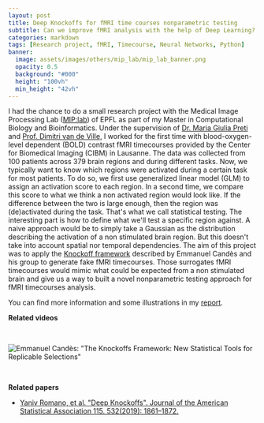 ```yaml
---
layout: post
title: Deep Knockoffs for fMRI time courses nonparametric testing
subtitle: Can we improve fMRI analysis with the help of Deep Learning?
categories: markdown
tags: [Research project, fMRI, Timecourse, Neural Networks, Python]
banner:
  image: assets/images/others/mip_lab/mip_lab_banner.png
  opacity: 0.5
  background: "#000"
  height: "100vh"
  min_height: "42vh"
---
```


I had the chance to do a small research project with the Medical Image Processing Lab ([MIP:lab](https://miplab.epfl.ch/)) of EPFL as part of my Master in Computational Biology and Bioinformatics. Under the supervision of [Dr. Maria Giulia Preti](https://miplab.epfl.ch/index.php/people/preti) and [Prof. Dimitri van de Ville](https://miplab.epfl.ch/index.php/people/vandeville), I worked for the first time with blood-oxygen-level dependent (BOLD) contrast fMRI timecourses provided by the Center for Biomedical Imaging (CIBM) in Lausanne. The data was collected from 100 patients across 379 brain regions and during different tasks. Now, we typically want to know which regions were activated during a certain task for most patients. To do so, we first use generalized linear model (GLM) to assign an activation score to each region. In a second time, we compare this score to what we think a non activated region would look like. If the difference between the two is large enough, then the region was (de)activated during the task. That's what we call statistical testing. The interesting part is how to define what we'll test a specific region against. A naive approach would be to simply take a Gaussian as the distribution describing the activation of a non stimulated brain region. But this doesn't take into account spatial nor temporal dependencies. The aim of this project was to apply the [Knockoff framework](https://web.stanford.edu/group/candes/deep-knockoffs/) described by Emmanuel Candès and his group to generate fake fMRI timecourses. Those surrogates fMRI timecourses would mimic what could be expected from a non stimulated brain and give us a way to built a novel nonparametric testing approach for fMRI timecourses analysis.

You can find more information and some illustrations in my <a href="https://johaab.github.io/assets/pdf/mip_lab_report.pdf" target="_blank">report</a>.
<br>

**Related videos**

<br>

![Emmanuel Candès: "The Knockoffs Framework: New Statistical Tools for Replicable Selections"](https://www.youtube.com/watch?v=NuVBHXYBC4k)

<br>

**Related papers**

- [Yaniv Romano, et al. "Deep Knockoffs". Journal of the American Statistical Association 115. 532(2019): 1861–1872.](https://arxiv.org/abs/1811.06687)